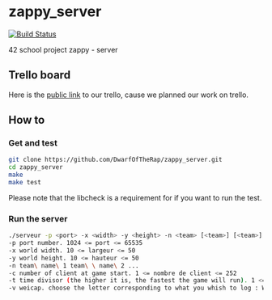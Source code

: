 # zappy_server
[![Build Status](https://travis-ci.org/DwarfOfTheRap/zappy_server.svg?branch=master)](https://travis-ci.org/DwarfOfTheRap/zappy_server)

42 school project zappy - server

## Trello board
Here is the [public link](https://trello.com/b/SAMysnab) to our trello, cause we planned our work on trello.

## How to

### Get and test
```bash
git clone https://github.com/DwarfOfTheRap/zappy_server.git
cd zappy_server
make
make test
```

Please note that the libcheck is a requirement for if you want to run the test.

### Run the server
```bash
./serveur -p <port> -x <width> -y <height> -n <team> [<team>] [<team>] ... -c <nb> -t <t> [-v weicap]
-p port number. 1024 <= port <= 65535
-x world width. 10 <= largeur <= 50
-y world height. 10 <= hauteur <= 50
-n team\ name\ 1 team\ \ name\ 2 ...
-c number of client at game start. 1 <= nombre de client <= 252
-t time divisor (the higher it is, the fastest the game will run). 1 <= tick <= 500
-v weicap. choose the letter corresponding to what you whish to log : Warning Error Info, Commands, Action, Pre-action
```
